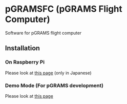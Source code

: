 # pGRAMSFC (pGRAMS Flight Computer)

Software for pGRAMS flight computer

## Installation

### On Raspberry Pi

Please look at [this page](docs/setting.md) (only in Japanese)

### Demo Mode (For pGRAMS development)

Please look at [this page](docs/Demostration.md)
